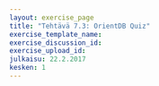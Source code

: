 ```yaml
---
layout: exercise_page
title: "Tehtävä 7.3: OrientDB Quiz"
exercise_template_name: 
exercise_discussion_id: 
exercise_upload_id: 
julkaisu: 22.2.2017
kesken: 1
---
```


